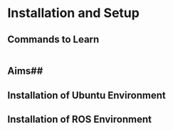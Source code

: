 # Installation and Setup #
## Commands to Learn ##
```

```
## Aims##
Installation of Ubuntu Environment
- 
Installation of ROS Environment
- 